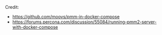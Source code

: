 Credit:
- https://github.com/moovs/pmm-in-docker-compose
- https://forums.percona.com/discussion/55084/running-pmm2-server-with-docker-compose
